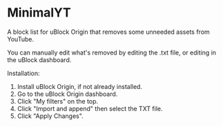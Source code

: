 # MinimalYT
A block list for uBlock Origin that removes some unneeded assets from YouTube.

You can manually edit what's removed by editing the .txt file, or editing in the uBlock dashboard.

Installation:
1. Install uBlock Origin, if not already installed.
2. Go to the uBlock Origin dashboard.
3. Click "My filters" on the top.
4. Click "Import and append" then select the TXT file.
5. Click "Apply Changes".

